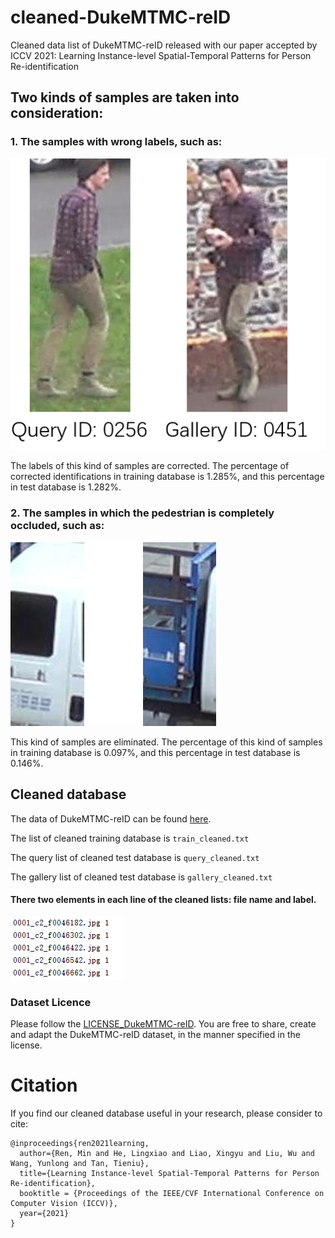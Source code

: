 # cleaned-DukeMTMC-reID

Cleaned data list of DukeMTMC-reID released with our paper accepted by ICCV 2021: Learning Instance-level Spatial-Temporal Patterns for Person Re-identification

## Two kinds of samples are taken into consideration:

### 1. The samples with wrong labels, such as: 

![arch](wrong_labels.png)

The labels of this kind of samples are corrected. The percentage of corrected identifications in training database is 1.285%, and this percentage in test database is 1.282%.

### 2. The samples in which the pedestrian is completely occluded, such as: 

![arch](occlusion.png)

This kind of samples are eliminated. The percentage of this kind of samples in training database is 0.097%, and this percentage in test database is 0.146%.

## Cleaned database

The data of DukeMTMC-reID can be found [here](http://vision.cs.duke.edu/DukeMTMC/).

The list of cleaned training database is `train_cleaned.txt`

The query list of cleaned test database is `query_cleaned.txt`

The gallery list of cleaned test database is `gallery_cleaned.txt`

#### There two elements in each line of the cleaned lists: file name and label.

![arch](txt.PNG)

### Dataset Licence

Please follow the [LICENSE_DukeMTMC-reID](https://github.com/layumi/DukeMTMC_reID_evaluation/blob/master/LICENSE_DukeMTMC-reID.txt). You are free to share, create and adapt the DukeMTMC-reID dataset, in the manner specified in the license. 

# Citation

If you find our cleaned database useful in your research, please consider to cite:

    @inproceedings{ren2021learning,
      author={Ren, Min and He, Lingxiao and Liao, Xingyu and Liu, Wu and Wang, Yunlong and Tan, Tieniu},
      title={Learning Instance-level Spatial-Temporal Patterns for Person Re-identification},
      booktitle = {Proceedings of the IEEE/CVF International Conference on Computer Vision (ICCV)},
      year={2021}
    }


    
